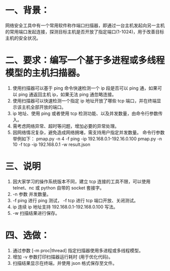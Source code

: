 # 一、背景：
网络安全工具中有一个常用软件称作端口扫描器，即通过一台主机发起向另一主机的常用端口发起连接，探测目标主机是否开放了指定端口(1-1024)，用于改善目标主机的安全状况。

# 二、要求：编写一个基于多进程或多线程模型的主机扫描器。
1. 使用扫描器可以基于 ping 命令快速检测一个 ip 段是否可以 ping 通，如果可以 ping 通返回主机 ip，如果无法 ping 通忽略连接。
2. 使用扫描器可以快速检测一个指定 ip 地址开放了哪些 tcp 端口，并在终端显示该主机全部开放的端口。
3. ip 地址、使用 ping 或者使用 tcp 检测功能、以及并发数量，由命令行参数传入。
4. 需考虑网络异常、超时等问题，增加必要的异常处理。
5. 因网络情况复杂，避免造成网络拥堵，需支持用户指定并发数量。
命令行参数举例如下： 
pmap.py -n 4 -f ping -ip 192.168.0.1-192.16.0.100
pmap.py -n 10 -f tcp -ip 192.168.0.1 -w result.json

# 三、说明
1. 因大家学习的操作系统版本不同，建立 tcp 连接的工具不限，可以使用 telnet、nc 或 python 自带的 socket 套接字。
2. -n 参数 并发数量。
3. -f ping 进行 ping 测试， -f tcp 进行 tcp 端口开放、关闭测试。
4. ip 连续 ip 地址支持 192.168.0.1-192.168.0.100 写法。
5. -w 扫描结果进行保存。

# 四、选做：
1. 通过参数 [-m proc|thread] 指定扫描器使用多进程或多线程模型。
2. 增加 -v 参数打印扫描器运行耗时 (用于优化代码)。
3. 扫描结果显示在终端，并使用 json 格式保存至文件。

